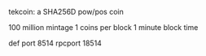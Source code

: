 tekcoin: a SHA256D pow/pos coin

100 million mintage
1 coins per block
1 minute block time

def port 8514
rpcport 18514

